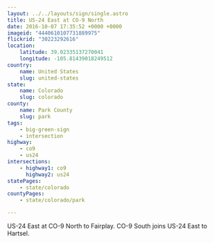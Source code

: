 ```yaml
---
layout: ../../layouts/sign/single.astro
title: US-24 East at CO-9 North
date: 2016-10-07 17:35:52 +0000 +0000
imageid: "4440610107731889975"
flickrid: "30223292616"
location:
    latitude: 39.02335137270041
    longitude: -105.81439018249512
country:
    name: United States
    slug: united-states
state:
    name: Colorado
    slug: colorado
county:
    name: Park County
    slug: park
tags:
    - big-green-sign
    - intersection
highway:
    - co9
    - us24
intersections:
    - highway1: co9
      highway2: us24
statePages:
    - state/colorado
countyPages:
    - state/colorado/park

---
```

US-24 East at CO-9 North to Fairplay.  CO-9 South joins US-24 East to Hartsel.